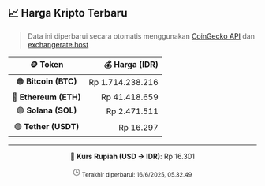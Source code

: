 

<!-- HARGA_KRIPTO -->
## 📈 Harga Kripto Terbaru

> Data ini diperbarui secara otomatis menggunakan [CoinGecko API](https://www.coingecko.com/) dan [exchangerate.host](https://exchangerate.host/)

<div align="center">

| 🪙 Token | 💰 Harga (IDR) |
|:------:|---------------:|
| 🟠 **Bitcoin (BTC)**   | Rp 1.714.238.216 |
| 🔵 **Ethereum (ETH)**  | Rp 41.418.659 |
| 🟣 **Solana (SOL)**    | Rp 2.471.511 |
| 🟢 **Tether (USDT)**   | Rp 16.297 |

---

💱 **Kurs Rupiah (USD → IDR)**: Rp 16.301

🕒 <sub>Terakhir diperbarui: 16/6/2025, 05.32.49</sub>

</div>
<!-- /HARGA_KRIPTO -->